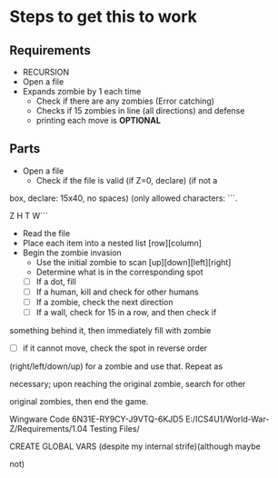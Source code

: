 # Steps to get this to work

## Requirements

- RECURSION
- Open a file
- Expands zombie by 1 each time 
  - Check if there are any zombies (Error catching)
  - Checks if 15 zombies in line (all directions) and defense
  - printing each move is **OPTIONAL**
  
## Parts

- Open a file
  - Check if the file is valid (if Z=0, declare) (if not a 

box, declare: 15x40, no spaces) (only allowed characters: ```. 

Z H T W```
  - Read the file
  - Place each item into a nested list [row][column]
- Begin the zombie invasion
  - Use the initial zombie to scan [up][down][left][right]
  - Determine what is in the corresponding spot
  - [ ] If a dot, fill
  - [ ] If a human, kill and check for other humans
  - [ ] If a zombie, check the next direction
  - [ ] If a wall, check for 15 in a row, and then check if 

something behind it, then immediately fill with zombie
  - [ ] if it cannot move, check the spot in reverse order 

(right/left/down/up) for a zombie and use that. Repeat as 

necessary; upon reaching the original zombie, search for other 

original zombies, then end the game.
  
Wingware Code 6N31E-RY9CY-J9VTQ-6KJD5
E:/ICS4U1/World-War-Z/Requirements/1.04 Testing Files/

CREATE GLOBAL VARS (despite my internal strife)(although maybe 

not)
